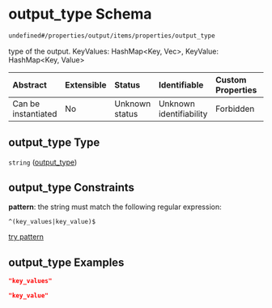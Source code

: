# output\_type Schema

```txt
undefined#/properties/output/items/properties/output_type
```

type of the output. KeyValues: HashMap\<Key, Vec<Values>>, KeyValue: HashMap\<Key, Value>

| Abstract            | Extensible | Status         | Identifiable            | Custom Properties | Additional Properties | Access Restrictions | Defined In                                                                           |
| :------------------ | :--------- | :------------- | :---------------------- | :---------------- | :-------------------- | :------------------ | :----------------------------------------------------------------------------------- |
| Can be instantiated | No         | Unknown status | Unknown identifiability | Forbidden         | Allowed               | none                | [algorithm\_indexer.json\*](../../out/algorithm_indexer.json "open original schema") |

## output\_type Type

`string` ([output\_type](algorithm_indexer-properties-output-output-struct-properties-output_type.md))

## output\_type Constraints

**pattern**: the string must match the following regular expression:&#x20;

```regexp
^(key_values|key_value)$
```

[try pattern](https://regexr.com/?expression=%5E\(key_values%7Ckey_value\)%24 "try regular expression with regexr.com")

## output\_type Examples

```json
"key_values"
```

```json
"key_value"
```
